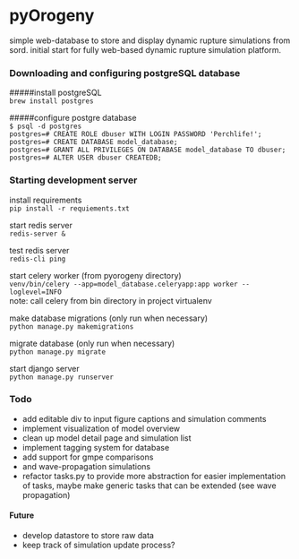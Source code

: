 # pyOrogeny
simple web-database to store and display dynamic rupture simulations from sord. initial start for fully web-based dynamic rupture simulation platform.

### Downloading and configuring postgreSQL database

#####install postgreSQL<br>
```brew install postgres``` <br>

#####configure postgre database<br>
``` $ psql -d postgres ``` <br>
``` postgres=# CREATE ROLE dbuser WITH LOGIN PASSWORD 'Perchlife!'; ```<br>
``` postgres=# CREATE DATABASE model_database; ```<br>
``` postgres=# GRANT ALL PRIVILEGES ON DATABASE model_database TO dbuser; ```<br>
``` postgres=# ALTER USER dbuser CREATEDB; ```<br>

### Starting development server

install requirements<br>
``` pip install -r requiements.txt ```<br>

start redis server <br>
``` redis-server & ```

test redis server <br>
``` redis-cli ping ```

start celery worker (from pyorogeny directory) <br>
``` venv/bin/celery --app=model_database.celeryapp:app worker --loglevel=INFO ```
<br>
note: call celery from bin directory in project virtualenv<br>

make database migrations (only run when necessary)<br>
``` python manage.py makemigrations ```<br>

migrate database (only run when necessary)<br>
``` python manage.py migrate ``` <br>

start django server <br>
``` python manage.py runserver ``` <br>


### Todo
* add editable div to input figure captions and simulation comments
* implement visualization of model overview
* clean up model detail page and simulation list
* implement tagging system for database
* add support for gmpe comparisons
* and wave-propagation simulations
* refactor tasks.py to provide more abstraction for easier implementation of tasks, maybe make generic tasks that can be extended (see wave propagation)

#### Future
* develop datastore to store raw data
* keep track of simulation update process?






